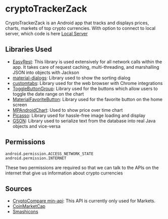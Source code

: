 # cryptoTrackerZack



CryptoTrackerZack is an Android app that tracks and displays prices, charts, markets of top crypto currencies. With option to connect to local server, which code is here <a href="https://github.com/ZackPashkin/node.js-localserver-for-crypto-tracker-android-app-">Local Server</a>




## Libraries Used

* <a href="https://github.com/fcopardo/EasyRest">EasyRest</a>: This library is used extensively for all network calls within the app. It takes care of request caching, multi-threading, and marshalling JSON into objects with Jackson
* <a href="https://github.com/afollestad/material-dialogs">material-dialogs</a>: Library used to show the sorting dialog 
* <a href="https://github.com/GoogleChrome/custom-tabs-client">customtabs</a>: Library used for the web browser with Chrome integrations
* <a href="https://github.com/nex3z/ToggleButtonGroup">ToggleButtonGroup</a>: Library used for the buttons which allow users to toggle the date range on the chart
* <a href="https://github.com/IvBaranov/MaterialFavoriteButton">MaterialFavoriteButton</a>: Library used for the favorite button on the home screen
* <a href="https://github.com/PhilJay/MPAndroidChart">MPAndroidChart</a>: Used to show price over time chart
* <a href="http://square.github.io/picasso/">Picasso</a>: Library used for hassle-free image loading and display
* <a href="https://github.com/google/gson">GSON</a>: Library used to serialize text from the database into real Java objects and vice-versa

## Permissions

`android.permission.ACCESS_NETWORK_STATE`  
`android.permission.INTERNET`

These two permissions are required so that we can talk to the APIs on the internet that give us information about crypto currencies

## Sources

* <a href="https://min-api.cryptocompare.com/">CryptoCompare min-api</a>: This API is currently only used for Markets.
* <a href="https://coinmarketcap.com/">CoinMarketCap</a>
* <a href="https://www.flaticon.com/authors/smashicons" title="Smashicons">Smashicons</a>

